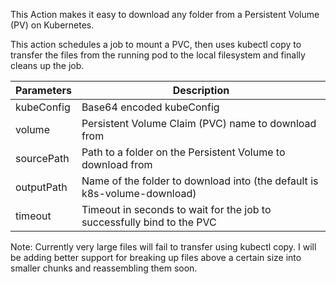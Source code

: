 This Action makes it easy to download any folder from a Persistent Volume (PV) on Kubernetes.

This action schedules a job to mount a PVC, then uses kubectl copy to transfer the files from the running pod to the local filesystem and finally cleans up the job.


| Parameters  | Description |
| ------------- | ------------- |
| kubeConfig  | Base64 encoded kubeConfig  |
| volume  | Persistent Volume Claim (PVC) name to download from  |
| sourcePath | Path to a folder on the Persistent Volume to download from |
| outputPath | Name of the folder to download into (the default is k8s-volume-download) |
| timeout | Timeout in seconds to wait for the job to successfully bind to the PVC |

Note: Currently very large files will fail to transfer using kubectl copy. I will be adding better support for breaking up files above a certain size into smaller chunks and reassembling them soon.
